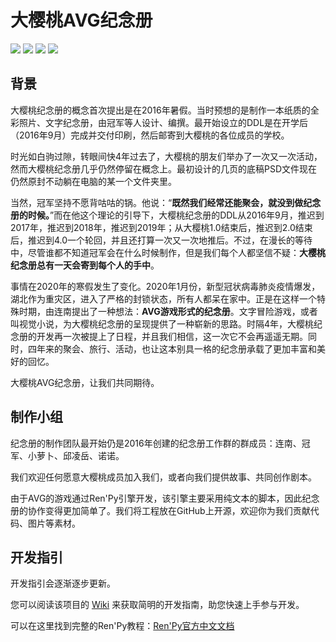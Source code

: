# 大樱桃AVG纪念册
![](https://img.shields.io/badge/status-pre--release-yellow) ![](https://img.shields.io/badge/rate-★★★★★-brightgreen) ![](https://img.shields.io/badge/language-Ren'Py-brightgreen) ![](https://img.shields.io/badge/platform-win%20%7C%20osx%20%7C%20html5-lightgrey)
## 背景

大樱桃纪念册的概念首次提出是在2016年暑假。当时预想的是制作一本纸质的全彩照片、文字纪念册，由冠军等人设计、编撰。最开始设立的DDL是在开学后（2016年9月）完成并交付印刷，然后邮寄到大樱桃的各位成员的学校。

时光如白驹过隙，转眼间快4年过去了，大樱桃的朋友们举办了一次又一次活动，然而大樱桃纪念册几乎仍然停留在概念上。最初设计的几页的底稿PSD文件现在仍然原封不动躺在电脑的某一个文件夹里。

当然，冠军坚持不愿背咕咕的锅。他说：“**既然我们经常还能聚会，就没到做纪念册的时候。**”而在他这个理论的引导下，大樱桃纪念册的DDL从2016年9月，推迟到2017年，推迟到2018年，推迟到2019年；从大樱桃1.0结束后，推迟到2.0结束后，推迟到4.0一个轮回，并且还打算一次又一次地推后。不过，在漫长的等待中，尽管谁都不知道冠军会在什么时候制作，但是我们每个人都坚信不疑：**大樱桃纪念册总有一天会寄到每个人的手中**。

事情在2020年的寒假发生了变化。2020年1月份，新型冠状病毒肺炎疫情爆发，湖北作为重灾区，进入了严格的封锁状态，所有人都呆在家中。正是在这样一个特殊时期，由连南提出了一种想法：**AVG游戏形式的纪念册**。文字冒险游戏，或者叫视觉小说，为大樱桃纪念册的呈现提供了一种崭新的思路。时隔4年，大樱桃纪念册的开发再一次被提上了日程，并且我们相信，这一次它不会再遥遥无期。同时，四年来的聚会、旅行、活动，也让这本别具一格的纪念册承载了更加丰富和美好的回忆。

大樱桃AVG纪念册，让我们共同期待。

## 制作小组

纪念册的制作团队最开始仍是2016年创建的纪念册工作群的群成员：连南、冠军、小萝卜、邱凌岳、诺诺。

我们欢迎任何愿意大樱桃成员加入我们，或者向我们提供故事、共同创作剧本。

由于AVG的游戏通过Ren'Py引擎开发，该引擎主要采用纯文本的脚本，因此纪念册的协作变得更加简单了。我们将工程放在GitHub上开源，欢迎你为我们贡献代码、图片等素材。

## 开发指引

开发指引会逐渐逐步更新。

您可以阅读该项目的 [Wiki](https://github.com/Big-Cherry/album/wiki) 来获取简明的开发指南，助您快速上手参与开发。

可以在这里找到完整的Ren'Py教程：[Ren'Py官方中文文档](http://renpy.cn/doc/index.html)

